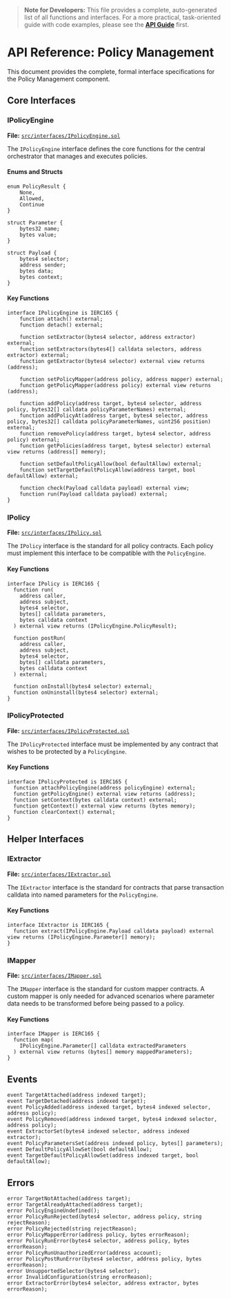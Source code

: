 > **Note for Developers:** This file provides a complete, auto-generated list of all functions and interfaces. For a more practical, task-oriented guide with code examples, please see the **[API Guide](API_GUIDE.md)** first.

# API Reference: Policy Management

This document provides the complete, formal interface specifications for the Policy Management component.

## Core Interfaces

### IPolicyEngine

**File:** [`src/interfaces/IPolicyEngine.sol`](../src/interfaces/IPolicyEngine.sol)

The `IPolicyEngine` interface defines the core functions for the central orchestrator that manages and executes policies.

#### Enums and Structs

```solidity
enum PolicyResult {
    None,
    Allowed,
    Continue
}

struct Parameter {
    bytes32 name;
    bytes value;
}

struct Payload {
    bytes4 selector;
    address sender;
    bytes data;
    bytes context;
}
```

#### Key Functions

```solidity
interface IPolicyEngine is IERC165 {
    function attach() external;
    function detach() external;

    function setExtractor(bytes4 selector, address extractor) external;
    function setExtractors(bytes4[] calldata selectors, address extractor) external;
    function getExtractor(bytes4 selector) external view returns (address);

    function setPolicyMapper(address policy, address mapper) external;
    function getPolicyMapper(address policy) external view returns (address);

    function addPolicy(address target, bytes4 selector, address policy, bytes32[] calldata policyParameterNames) external;
    function addPolicyAt(address target, bytes4 selector, address policy, bytes32[] calldata policyParameterNames, uint256 position) external;
    function removePolicy(address target, bytes4 selector, address policy) external;
    function getPolicies(address target, bytes4 selector) external view returns (address[] memory);

    function setDefaultPolicyAllow(bool defaultAllow) external;
    function setTargetDefaultPolicyAllow(address target, bool defaultAllow) external;

    function check(Payload calldata payload) external view;
    function run(Payload calldata payload) external;
}
```

### IPolicy

**File:** [`src/interfaces/IPolicy.sol`](../src/interfaces/IPolicy.sol)

The `IPolicy` interface is the standard for all policy contracts. Each policy must implement this interface to be compatible with the `PolicyEngine`.

#### Key Functions

```solidity
interface IPolicy is IERC165 {
  function run(
    address caller,
    address subject,
    bytes4 selector,
    bytes[] calldata parameters,
    bytes calldata context
  ) external view returns (IPolicyEngine.PolicyResult);

  function postRun(
    address caller,
    address subject,
    bytes4 selector,
    bytes[] calldata parameters,
    bytes calldata context
  ) external;

  function onInstall(bytes4 selector) external;
  function onUninstall(bytes4 selector) external;
}
```

### IPolicyProtected

**File:** [`src/interfaces/IPolicyProtected.sol`](../src/interfaces/IPolicyProtected.sol)

The `IPolicyProtected` interface must be implemented by any contract that wishes to be protected by a `PolicyEngine`.

#### Key Functions

```solidity
interface IPolicyProtected is IERC165 {
  function attachPolicyEngine(address policyEngine) external;
  function getPolicyEngine() external view returns (address);
  function setContext(bytes calldata context) external;
  function getContext() external view returns (bytes memory);
  function clearContext() external;
}
```

## Helper Interfaces

### IExtractor

**File:** [`src/interfaces/IExtractor.sol`](../src/interfaces/IExtractor.sol)

The `IExtractor` interface is the standard for contracts that parse transaction calldata into named parameters for the `PolicyEngine`.

#### Key Functions

```solidity
interface IExtractor is IERC165 {
  function extract(IPolicyEngine.Payload calldata payload) external view returns (IPolicyEngine.Parameter[] memory);
}
```

### IMapper

**File:** [`src/interfaces/IMapper.sol`](../src/interfaces/IMapper.sol)

The `IMapper` interface is the standard for custom mapper contracts. A custom mapper is only needed for advanced scenarios where parameter data needs to be transformed before being passed to a policy.

#### Key Functions

```solidity
interface IMapper is IERC165 {
  function map(
    IPolicyEngine.Parameter[] calldata extractedParameters
  ) external view returns (bytes[] memory mappedParameters);
}
```

## Events

```solidity
event TargetAttached(address indexed target);
event TargetDetached(address indexed target);
event PolicyAdded(address indexed target, bytes4 indexed selector, address policy);
event PolicyRemoved(address indexed target, bytes4 indexed selector, address policy);
event ExtractorSet(bytes4 indexed selector, address indexed extractor);
event PolicyParametersSet(address indexed policy, bytes[] parameters);
event DefaultPolicyAllowSet(bool defaultAllow);
event TargetDefaultPolicyAllowSet(address indexed target, bool defaultAllow);
```

## Errors

```solidity
error TargetNotAttached(address target);
error TargetAlreadyAttached(address target);
error PolicyEngineUndefined();
error PolicyRunRejected(bytes4 selector, address policy, string rejectReason);
error PolicyRejected(string rejectReason);
error PolicyMapperError(address policy, bytes errorReason);
error PolicyRunError(bytes4 selector, address policy, bytes errorReason);
error PolicyRunUnauthorizedError(address account);
error PolicyPostRunError(bytes4 selector, address policy, bytes errorReason);
error UnsupportedSelector(bytes4 selector);
error InvalidConfiguration(string errorReason);
error ExtractorError(bytes4 selector, address extractor, bytes errorReason);
```
